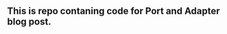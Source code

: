 This is repo contaning code for Port and Adapter blog post.
----------------------------------------------------------
